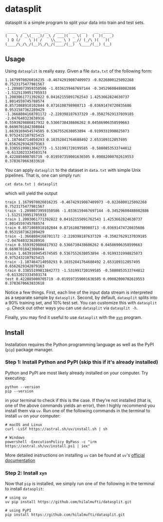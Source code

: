 # datasplit

datasplit is a simple program to split your data into train and test sets.

```
 ____   __  ____  __   ____  ____  __    __  ____ 
(    \ / _\(_  _)/ _\ / ___)(  _ \(  )  (  )(_  _)
 ) D (/    \ )( /    \\___ \ ) __// (_/\ )(   )( 
(____/\_/\_/(__)\_/\_/(____/(__)  \____/(__) (__) 
```

## Usage
Using `datasplit` is really easy. Given a file `data.txt` of the following form:

```
1.1679970026016235 -0.46742919087409973 -0.0226800125092268 0.7523175477981567
-1.2098073959350586 -1.0336159467697144 -0.34529608488082886 -1.5125139951705933
1.2003061771392822 0.04162155091762543 1.4253662824630737 1.8014559745788574
0.8571088910102844 0.8716108798980713 -0.03691474720835686 0.9531587362289429
-1.3668804168701172 -2.220398187637329 -0.35027629137039185 -2.047640323638916
0.5593929886817932 0.5366738438606262 0.04586906358599663 0.6690701842308044
1.6639169454574585 0.5367552638053894 -0.9199331998825073 0.9752432107925415
-1.187464714050293 0.10352841764688492 2.653109312057495 0.6562629342079163
0.33855199813842773 -1.531991720199585 -0.5880853533744812 -0.6132023334503174
0.422885000705719 -0.019597359001636505 0.09082000702619553 0.3783670663833618
```

You can apply `datasplit` to the dataset in `data.txt` with simple Unix pipelines.
That is, one can simply run:

```
cat data.txt | datasplit
```
which will yield the output

```
train 1.1679970026016235 -0.46742919087409973 -0.0226800125092268 0.7523175477981567
train -1.2098073959350586 -1.0336159467697144 -0.34529608488082886 -1.5125139951705933
train 1.2003061771392822 0.04162155091762543 1.4253662824630737 1.8014559745788574
train 0.8571088910102844 0.8716108798980713 -0.03691474720835686 0.9531587362289429
train -1.3668804168701172 -2.220398187637329 -0.35027629137039185 -2.047640323638916
train 0.5593929886817932 0.5366738438606262 0.04586906358599663 0.6690701842308044
train 1.6639169454574585 0.5367552638053894 -0.9199331998825073 0.9752432107925415
train -1.187464714050293 0.10352841764688492 2.653109312057495 0.6562629342079163
train 0.33855199813842773 -1.531991720199585 -0.5880853533744812 -0.6132023334503174
test 0.422885000705719 -0.019597359001636505 0.09082000702619553 0.3783670663833618
```
Notice a few things. First, each line of the input data stream is interpreted as
a separate sample by `datasplit`. Second, by default, `datasplit` splits into a
90% training set, and 10% test set. You can customize this with `datasplit -p`.
Check out other ways you can use `datasplit` via `datasplit -h`.

Finally, you may find it useful to use `datasplit` with the [`xyn`](https://github.com/hilalmufti/xyn)
program.

## Install
Installation requires the Python programming language as well as the PyPI (`pip`) package manager.

### Step 1: Install Python and PyPI (skip this if it's already installed)
Python and PyPI are most likely already installed on your computer. Try executing:
```
python --version
pip --version
```
in your terminal to check if this is the case. 
If they're not installed (that is, one of the above commands yields an error), 
then I highly recommend you install them via `uv`. Run one of the following 
commands in the terminal to install `uv` on your computer:
```
# macOS and Linux
curl -LsSf https://astral.sh/uv/install.sh | sh

# Windows
powershell -ExecutionPolicy ByPass -c "irm https://astral.sh/uv/install.ps1 | iex"
```
More detailed instructions on installing `uv` can be found at `uv`'s [official
documentation](https://docs.astral.sh/uv/getting-started/installation/)

### Step 2: Install `xyn`
Now that `pip` is installed, we simply run one of the following in the terminal
to install `datasplit`:
```
# using uv
uv pip install https://github.com/hilalmufti/datasplit.git

# using PyPI
pip install https://github.com/hilalmufti/datasplit.git
```
